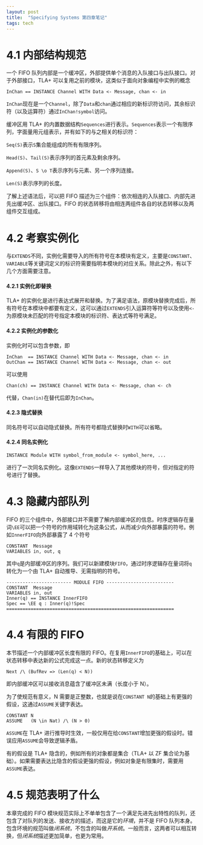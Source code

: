 ```yaml
---
layout: post
title:  "Specifying Systems 第四章笔记"
tags: tech
---
```


# 4.1 内部结构规范

一个 FIFO 队列内部是一个缓冲区，外部提供单个消息的入队接口与出队接口。对于外部接口，TLA+ 可以复用之前的模块，这类似于面向对象编程中实例的概念
```
InChan == INSTANCE Channel WITH Data <- Message, chan <- in
```
`InChan`现在是一个`Channel`，除了`Data`和`chan`通过相应的新标识符访问，其余标识符（以及运算符）通过`InChan!symbol`访问。

缓冲区用 TLA+ 的内置数据结构`Sequences`进行表示。`Sequences`表示一个有限序列，字面量用元组表示，并有如下的与之相关的标识符：

`Seq(S)`表示`S`集合能组成的所有有限序列。

`Head(S)`、`Tail(S)`表示序列的首元素及剩余序列。

`Append(S)`、`S \o T`表示序列与元素、另一个序列连接。

`Len(S)`表示序列的长度。

了解上述语法后，可以把 FIFO 描述为三个组件：依次相连的入队接口、内部先进先出缓冲区、出队接口。FIFO 的状态转移将由相连两组件各自的状态转移以及两组件交互组成。

# 4.2 考察实例化

与`EXTENDS`不同，实例化需要导入的所有符号在本模块有定义，主要是`CONSTANT`、`VARIABLE`等关键词定义的标识符需要指明本模块的对应关系。除此之外，有以下几个方面需要注意。

#### 4.2.1 实例化即替换

TLA+ 的实例化是进行表达式展开和替换。为了满足语法，原模块替换完成后，所有符号在本模块中都要有定义，这可以通过`EXTENDS`引入运算符等符号以及使用`<-`为原模块未匹配的符号指定本模块的标识符、表达式等符号满足。

#### 4.2.2 实例化的参数化

实例化时可以包含参数，即
```
InChan  == INSTANCE Channel WITH Data <- Message, chan <- in
OutChan == INSTANCE Channel WITH Data <- Message, chan <- out
```
可以使用
```
Chan(ch) == INSTANCE Channel WITH Data <- Message, chan <- ch
```
代替，`Chan(in)`在替代后即为`InChan`。

#### 4.2.3 隐式替换

同名符号可以自动隐式替换。所有符号都隐式替换时`WITH`可以省略。

#### 4.2.4 同名实例化

```
INSTANCE Module WITH symbol_from_module <- symbol_here, ...
```
进行了一次同名实例化。这像`EXTENDS`一样导入了其他模块的符号，但对指定的符号进行了替换。

# 4.3 隐藏内部队列

FIFO 的三个组件中，外部接口并不需要了解内部缓冲区的信息。时序逻辑存在量词`\EE`可以把一个符号的作用域转化为这条公式，从而减少向外部暴露的符号。例如`InnerFIFO`向外部暴露了 4 个符号
```
CONSTANT  Message
VARIABLES in, out, q
```
其中`q`是内部缓冲区的序列。我们可以新建模块`FIFO`，通过时序逻辑存在量词将`q`转化为一个由 TLA+ 自动推导、无需指明的符号。
```
------------------------ MODULE FIFO -------------------------
CONSTANT  Message
VARIABLES in, out
Inner(q) == INSTANCE InnerFIFO 
Spec == \EE q : Inner(q)!Spec
==============================================================
```

# 4.4 有限的 FIFO

本节描述一个内部缓冲区长度有限的 FIFO。在复用`InnerFIFO`的基础上，可以在状态转移中表达新的公式完成这一点。新的状态转移定义为
```
Next /\ (BufRev => (Len(q) < N))
```
即内部缓冲区可以接收消息蕴含了缓冲区未满（长度小于 N）。

为了使规范有意义，N 需要是正整数，也就是说在`CONSTANT N`的基础上有更强的假设，这通过`ASSUME`关键字表达。
```
CONSTANT N
ASSUME   (N \in Nat) /\ (N > 0)
```
`ASSUME`在 TLA+ 进行推导时生效，一般仅用在给`CONSTANT`增加更强的假设时。错误应用`ASSUME`会导致逻辑矛盾。

有的假设是 TLA+ 隐含的，例如所有的对象都是集合（TLA+ 以 ZF 集合论为基础）。如果需要表达比隐含的假设更强的假设，例如对象是有限集时，需要用`ASSUME`表达。

# 4.5 规范表明了什么

本章完成的 FIFO 模块规范实际上不单单包含了一个满足先进先出特性的队列，还包含了对队列的发送、接收方的描述，而这是它的*环境*，并不是 FIFO 队列本身。包含环境的规范叫做*闭系统*，不包含的叫做*开系统*。一般而言，这两者可以相互转换，但*闭系统*描述更加简单，也更为常用。